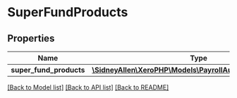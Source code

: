 # SuperFundProducts

## Properties
Name | Type | Description | Notes
------------ | ------------- | ------------- | -------------
**super_fund_products** | [**\SidneyAllen\XeroPHP\Models\PayrollAu\SuperFundProduct[]**](SuperFundProduct.md) |  | [optional] 

[[Back to Model list]](../README.md#documentation-for-models) [[Back to API list]](../README.md#documentation-for-api-endpoints) [[Back to README]](../README.md)


